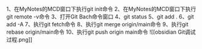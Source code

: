 1、在MyNotes的MCD窗口下执行git init命令
2、在MyNotes的MCD窗口下执行git remote -v命令
3、打开Git Bach命令窗口
4、git status
5、git add .
6、git add -A
7、执行git fetch命令
8、执行git merge origin/main命令
9、执行git rebase origin/main命令
10、执行git push origin main命令
![[obsidian Git调试过程.png]]